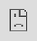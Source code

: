 ```yaml
---
layout: post
title: "독점 T1419 x AKP 레드 카펫 Q"
author: "CSS Dev"
thumbnail: "https://www.allkpop.com/upload/2021/02/content/051242/thumb/1612546953_GhostWriter.jpg"
tags: 
---
```



《T1419》는 MLD 엔터테인먼트(MOMOLAND의 형제 그룹)의 9인조 보이그룹으로, 일본인 4명과 한국인 5명으로 구성되어 있다. 이들은 신비로운 데뷔 전 사진과 멤버의 얼굴이 악마 같은 화장으로 가린 트랙 `드라큘라`로 순식간에 팬들의 관심을 받았다.

이들은 2021년 1월 11일 "ASURABALBALTA" 뮤직비디오로 공식 데뷔했으며, 일본어 버전과 한국어 버전이 동시에 출시되었다. 이 뮤직비디오는 이미 이 글을 통해 거의 2천만 건의 조회수를 기록하고 있는 한국어 버전으로 히트를 친 것으로 입증되었다.

또 다른 AKP 전용 레드카펫 행사에 그들을 초대하게 되어 매우 기쁩니다!

T1419를 따뜻하게 환영해주시고, 2/12까지 저희 포럼의 실타래에 질문을 남겨주세요!

또한 그들의 ASURABALBATA 뮤직비디오를 꼭 보고 소셜에 팔로우하세요!


<div class="video_wrapper" style="padding-top: 56.25%;">
    <iframe width="760" height="350" src="https://www.youtube.com/embed/AB7kUkLMCqE" frameborder="0" allow="accelerometer; autoplay; clipboard-write; encrypted-media; gyroscope; picture-in-picture" allowfullscreen="" style="position: absolute; top: 0px; left: 0px; width: 100%; height: 100%;"></iframe>
</div>

